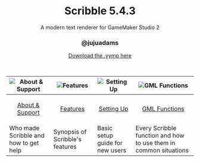 <h1 align="center">Scribble 5.4.3</h1>

<p align="center">A modern text renderer for GameMaker Studio 2</p>

<h3 align="center">@jujuadams</h3>

<p align="center"><a href="https://github.com/JujuAdams/scribble/releases/tag/5.4.3">Download the .yymp here</a></p>

&nbsp;

|![About & Support](https://raw.githubusercontent.com/wiki/JujuAdams/scribble/images/aboutsupport.png)|![Features](https://raw.githubusercontent.com/wiki/JujuAdams/scribble/images/features.png)|![Setting Up](https://raw.githubusercontent.com/wiki/JujuAdams/scribble/images/settingup.png)|![GML Functions](https://raw.githubusercontent.com/wiki/JujuAdams/scribble/images/functions.png)|
|----------------------|----------------------|----------------------|----------------------|
|<p align="center">[About & Support](https://github.com/JujuAdams/scribble/wiki/About-&-Support)</p>|<p align="center">[Features](https://github.com/JujuAdams/scribble/wiki/Features)</p>|<p align="center">[Setting Up](https://github.com/JujuAdams/scribble/wiki/Setting-Up)</p>|<p align="center">[GML Functions](https://github.com/JujuAdams/scribble/wiki/GML-Functions)</p>|
|Who made Scribble and how to get help| Synopsis of Scribble's features | Basic setup guide for new users | Every Scribble function and how to use them in common situations |

